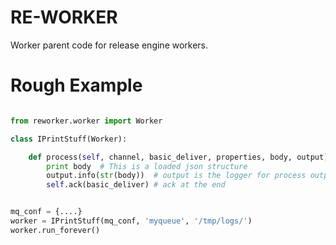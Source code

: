 # RE-WORKER
Worker parent code for release engine workers.

# Rough Example
```python

from reworker.worker import Worker

class IPrintStuff(Worker):

    def process(self, channel, basic_deliver, properties, body, output):
        print body  # This is a loaded json structure
        output.info(str(body))  # output is the logger for process output
        self.ack(basic_deliver) # ack at the end


mq_conf = {....}
worker = IPrintStuff(mq_conf, 'myqueue', '/tmp/logs/')
worker.run_forever()
```
